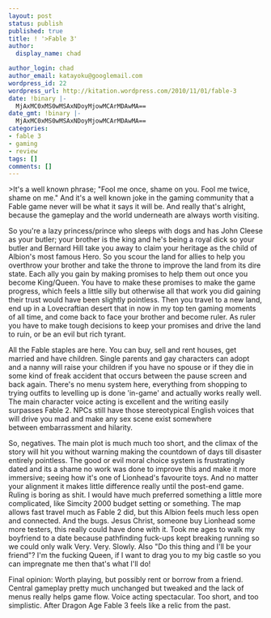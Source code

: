 ```yaml
---
layout: post
status: publish
published: true
title: ! '>Fable 3'
author:
  display_name: chad

author_login: chad
author_email: katayoku@googlemail.com
wordpress_id: 22
wordpress_url: http://kitation.wordpress.com/2010/11/01/fable-3
date: !binary |-
  MjAxMC0xMS0wMSAxNDoyMjowMCArMDAwMA==
date_gmt: !binary |-
  MjAxMC0xMS0wMSAxNDoyMjowMCArMDAwMA==
categories:
- fable 3
- gaming
- review
tags: []
comments: []
---
```

<p>&gt;It's a well known phrase; "Fool me once, shame on you. Fool me twice, shame on me." And it's a well known joke in the gaming community that a Fable game never will be what it says it will be. And really that's alright, because the gameplay and the world underneath are always worth visiting.</p>
<p>So you're a lazy princess/prince who sleeps with dogs and has John Cleese as your butler; your brother is the king and he's being a royal dick so your butler and Bernard Hill take you away to claim your&nbsp;heritage&nbsp;as the child of Albion's most famous Hero. So you scour the land for allies to help you overthrow your brother and take the throne to improve the land from its dire state. Each ally you gain by making promises to help them out once you become King/Queen. You have to make these promises to make the game progress, which feels a little silly but otherwise all that work you did gaining their trust would have been slightly pointless. Then you travel to a new land, end up in a Lovecraftian desert that in now in my top ten gaming moments of all time, and come back to face your brother and become ruler. As ruler you have to make tough decisions to keep your promises and drive the land to ruin, or be an evil but rich tyrant.</p>
<p>All the Fable staples are here. You can buy, sell and rent houses, get married and have children. Single parents and gay characters can adopt and a nanny will raise your children if you have no spouse or if they die in some kind of freak accident that occurs between the pause screen and back again. There's no menu system here, everything from shopping to trying outfits to levelling up is done 'in-game' and actually works really well. The main character voice acting is excellent and the writing easily surpasses Fable 2. NPCs still have those stereotypical English voices that will drive you mad and make any sex scene exist somewhere between&nbsp;embarrassment&nbsp;and hilarity.</p>
<p>So, negatives. The main plot is much much too short, and the climax of the story will hit you without warning making the countdown of days till disaster entirely pointless. The good or evil moral choice system is frustratingly dated and its a shame no work was done to improve this and make it more immersive; seeing how it's one of Lionhead's favourite toys. And no matter your alignment it makes little difference really until the post-end game. Ruling is boring as shit. I would have much preferred something a little more complicated, like Simcity 2000 budget setting or something. The map allows fast travel much as Fable 2 did, but this Albion feels much less open and connected. And the bugs. Jesus Christ, someone buy Lionhead some more testers, this really could have done with it. Took me ages to walk my boyfriend to a date because pathfinding fuck-ups kept breaking running so we could only walk Very. Very. Slowly. Also "Do this thing and I'll be your friend"? I'm the fucking Queen, if I want to drag you to my big castle so you can impregnate me then that's what I'll do!</p>
<p>Final opinion: Worth playing, but possibly rent or borrow from a friend. Central gameplay pretty much unchanged but tweaked and the lack of menus really helps game flow. Voice acting spectacular. Too short, and too simplistic. After Dragon Age Fable 3 feels like a relic from the past.</p>
